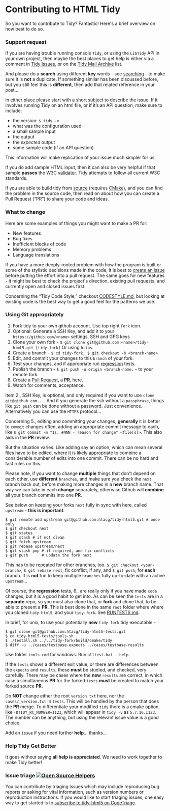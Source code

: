 # Contributing to HTML Tidy

So you want to contribute to Tidy? Fantastic! Here's a brief overview on how best to do so.

### Support request

If you are having trouble running console `Tidy`, or using the `LibTidy` API in your own project, then maybe the best places to get help is either via a comment in [Tidy Issues](https://github.com/htacg/tidy-html5/issues), or on the [Tidy Mail Archive](https://lists.w3.org/Archives/Public/html-tidy/) list.

And please do a **search** using different **key** words - see [searching](https://help.github.com/articles/searching-issues-and-pull-requests/) - to make sure it is **not** a duplicate. If something similar has been discussed before, but you still feel this is **different**, then add that related reference in your post...

In either place please start with a short subject to describe the issue. If it involves running Tidy on an html file, or if it’s an API question, make sure to include:

  - the version: `$ tidy -v`
  - what was the configuration used
  - a small sample input
  - the output
  - the _expected_ output
  - some sample code (if an API question).
  
This information will make replication of your issue much simpler for us.

If you do add sample HTML input, then it can also be very helpful if that sample **passes** the W3C [validator](https://validator.w3.org/#validate_by_upload). Tidy attempts to follow all current W3C standards.

If you are able to build tidy from [source](https://github.com/htacg/tidy-html5) (requires [CMake](https://cmake.org/download/)), and you can find the problem in the source code, then read on about how you can create a Pull Request (“PR”) to share your code and ideas.


### What to change

Here are some examples of things you might want to make a PR for:

 - New features
 - Bug fixes
 - Inefficient blocks of code
 - Memory problems
 - Language translations

If you have a more deeply-rooted problem with how the program is built or some of the stylistic decisions made in the code, it is best to [create an issue](https://github.com/htacg/tidy-html5/issues/new) before putting the effort into a pull request. The same goes for new features - it might be best to check the project's direction, existing pull requests, and currently open and closed issues first.

Concerning the “Tidy Code Style,” checkout [CODESTYLE.md](CODESTYLE.md), but looking at existing code is the best way to get a good feel for the patterns we use.


### Using Git appropriately

 1. Fork tidy to your own github account. Use top right `Fork` icon.
 2. Optional: Generate a SSH Key, and add it to your `https://github.com/<name>` settings, SSH and GPG keys
 3. Clone your own fork - `$ git clone git@github.com:<name>/tidy-html5.git [tidy-fork]` Or using `https`.
 4. Create a branch - `$ cd tidy-fork; $ git checkout -b <branch-name>`
 5. Edit, and commit your changes to this `branch` of your fork.
 6. Test your changes, and if appropriate run [regression](https://github.com/htacg/tidy-html5-tests/blob/next/README/RUNTESTS.md) tests.
 7. Publish the branch - `$ git push -u origin <branch-name.` - to your remote fork.
 8. Create a [Pull Request](https://help.github.com/articles/about-pull-requests/), a **PR**, here.
 9. Watch for comments, acceptance.

Item 2., SSH Key, is optional, and only required if you want to use `clone git@github.com...`. And if you generate the ssh without a `passphrase`, things like `git push` can be done without a password. Just convenience. Alternatively you can use the `HTTPS` protocol...

Concerning 5., editing and committing your changes, **generally** it is better to `commit` changes often, adding an appropriate commit message to each, like `$ git commit -m "Is. #NNN - reason for change" <file[s]>`. This also aids in the **PR** review. 

But the situation varies. Like adding say an option, which can mean several files have to be edited, where it is likely appropriate to combine a considerable number of edits into one commit. There can be no hard and fast rules on this.

Please note, if you want to change **multiple** things that don't depend on each other, use **different** `branches`, and make sure you check the `next` branch back out, before making more changes in a **new** branch name. That way we can take in each **change** separately, otherwise Github will **combine** all your branch commits into one **PR**. 

See below on keeping your forks `next` fully in sync with here, called `upstream` - **this is important**.

```
$ git remote add upstream git@github.com:htacg/tidy-html5.git # once only
$ git checkout next
$ git status
$ git stash # if not clean
$ git fetch upstream
$ git rebase upstream/next
$ git stash pop # if required, and fix conflicts
$ git push      # update the fork next
```

This has to be repeated for other branches, too. `$ git checkout <your-branch>`, `$ git rebase next`, fix conflict, if any, and `$ git push`, for **each** branch. It is **not** fun to keep multiple `branches` fully up-to-date with an active `upstream`...

Of course, the **regression** tests, 6., are really only if you have made `code` changes, but it is a good habit to get into. As can be seen the `tests` are in a **separate** repo, so you must also clone that, or **fork** and clone that, to be able to present a **PR**. This is best done in the same `root` folder where where you cloned `tidy-html5`, and your `tidy-fork`. See [RUNTESTS.md](https://github.com/htacg/tidy-html5-tests/blob/next/README/RUNTESTS.md).

In brief, for unix, to use your potentially **new** `tidy-fork` tidy executable -

```
$ git clone git@github.com:htacg/tidy-html5-tests.git
$ cd tidy-html5-tests/tools-sh
$ ./testall.sh ../../tidy-fork/build/cmake/tidy
$ diff -u ../cases/testbase-expects ../cases/testbase-results
```

Use folder `tools-cmd` for windows. Run `alltest.bat --help`. 

If the `tests` shows a different exit value, or there are differences between the `expects` and `results`, these **must** be studied, and checked, very carefully. There may be cases where the **new** `results` are correct, in which case a simultaneous **PR** for the forked `tests` **must** be created to match your forked source **PR**.

Do **NOT** change either the root `version.txt` here, nor the `cases/_version.txt` in `tests`. This will be handled by the person that does the **PR** merge. To differentiate your modified `tidy` there is a cmake option, like `-DTIDY_RC_NUMBER=I123`, which will appear in `tidy -v` as `5.7.16.I123`. The number can be anything, but using the relevant issue value is a good choice.

Add an `issue` if you need further **help**... thanks...

### Help Tidy Get Better

It goes without saying **all help is appreciated**. We need to work together to make Tidy better!

### Issue triage [![Open Source Helpers](https://www.codetriage.com/htacg/tidy-html5/badges/users.svg)](https://www.codetriage.com/htacg/tidy-html5)

You can contribute by triaging issues which may include reproducing bug reports or asking for vital information, such as version numbers or reproduction instructions. If you would like to start triaging issues, one easy way to get started is to [subscribe to tidy-html5 on CodeTriage](https://www.codetriage.com/htacg/tidy-html5).
